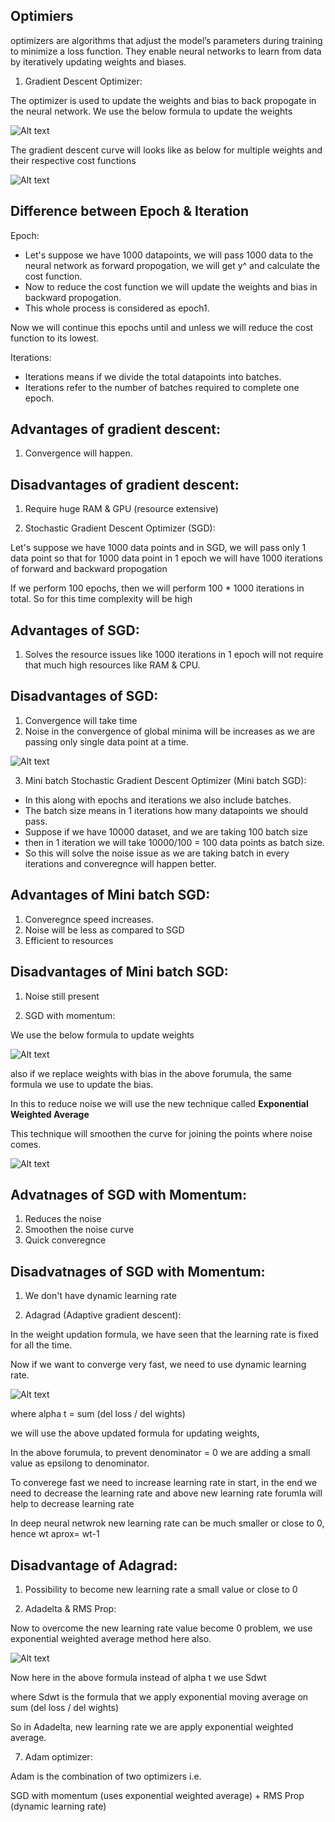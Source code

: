 ## Optimiers

optimizers are algorithms that adjust the model’s parameters during training to minimize a loss function. They enable neural networks to learn from data by iteratively updating weights and biases.

1) Gradient Descent Optimizer:

The optimizer is used to update the weights and bias to back propogate in the neural network.
We use the below formula to update the weights

![Alt text](image-2.png)

The gradient descent curve will looks like as below for multiple weights and their respective cost functions

![Alt text](image-19.png)

## Difference between Epoch & Iteration

Epoch: 
- Let's suppose we have 1000 datapoints, we will pass 1000 data to the neural network as forward propogation, we will get y^ and calculate the cost function. 
- Now to reduce the cost function we will update the weights and bias in backward propogation.
- This whole process is considered as epoch1.

Now we will continue this epochs until and unless we will reduce the cost function to its lowest.

Iterations:
- Iterations means if we divide the total datapoints into batches.
- Iterations refer to the number of batches required to complete one epoch.


## Advantages of gradient descent:
1) Convergence will happen.

## Disadvantages of gradient descent:
1) Require huge RAM & GPU (resource extensive)


2) Stochastic Gradient Descent Optimizer (SGD):

Let's suppose we have 1000 data points and in SGD, we will pass only 1 data point so that for 1000 data point in 1 epoch we will have 1000 iterations of forward and backward propogation

If we perform 100 epochs, then we will perform 100 * 1000 iterations in total.
So for this time complexity will be high


## Advantages of SGD:
1) Solves the resource issues like 1000 iterations in 1 epoch will not require that much high resources like RAM & CPU.

## Disadvantages of SGD:
1) Convergence will take time
2) Noise in the convergence of global minima will be increases as we are passing only single data point at a time.

![Alt text](image-20.png)


3) Mini batch Stochastic Gradient Descent Optimizer (Mini batch SGD):

- In this along with epochs and iterations we also include batches.
- The batch size means in 1 iterations how many datapoints we should pass.
- Suppose if we have 10000 dataset, and we are taking 100 batch size
- then in 1 iteration we will take 10000/100 = 100 data points as batch size.
- So this will solve the noise issue as we are taking batch in every iterations and converegnce will happen better.


## Advantages of Mini batch SGD:
1) Converegnce speed increases.
2) Noise will be less as compared to SGD
3) Efficient to resources

## Disadvantages of Mini batch SGD:
1) Noise still present


4) SGD with momentum:

We use the below formula to update weights

![Alt text](image-2.png)

also if we replace weights with bias in the above forumula, the same formula we use to update the bias.

In this to reduce noise we will use the new technique called **Exponential Weighted Average**

This technique will smoothen the curve for joining the points where noise comes.

![Alt text](image-21.png)


## Advatnages of SGD with Momentum:
1) Reduces the noise
2) Smoothen the noise curve
3) Quick converegnce

## Disadvatnages of SGD with Momentum:
1) We don't have dynamic learning rate



5) Adagrad (Adaptive gradient descent):

In the weight updation formula, we have seen that the learning rate is fixed for all the time.

Now if we want to converge very fast, we need to use dynamic learning rate.

![Alt text](image-22.png)

where alpha t = sum (del loss / del wights)

we will use the above updated formula for updating weights,

In the above forumula, to prevent denominator = 0 we are adding a small value as epsilong to denominator.

To converege fast we need to increase learning rate in start, in the end we need to decrease the learning rate and above new learning rate forumla will help to decrease learning rate

In deep neural netwrok new learning rate can be much smaller or close to 0, hence wt aprox= wt-1

## Disadvantage of Adagrad:
1) Possibility to become new learning rate a small value or close to 0


6) Adadelta & RMS Prop:

Now to overcome the new learning rate value become 0 problem, we use exponential weighted average method here also.

![Alt text](image-22.png)

Now here in the above formula instead of alpha t we use Sdwt

where Sdwt is the formula that we apply exponential moving average on sum (del loss / del wights)

So in Adadelta, new learning rate we are apply exponential weighted average.


7) Adam optimizer:

Adam is the combination of two optimizers i.e. 

SGD with momentum (uses exponential weighted average) + RMS Prop (dynamic learning rate)
